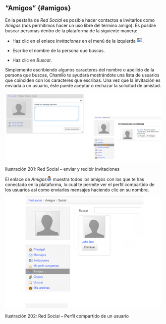 ## “Amigos” {#amigos}

En la pestaña de _Red Social_ es posible hacer contactos e invitarlos como _Amigos_ (nos permitimos hacer un uso libre del termino amigo). Es posible buscar personas dentro de la plataforma de la siguiente manera:

*   Haz clic en el enlace _Invitaciones_ en el menú de la izquierda ![](../assets/graficos76.png).

*   Escribe el nombre de la persona que buscas.

*   Haz clic en _Buscar._

Simplemente escribiendo algunos caracteres del nombre o apellido de la persona que buscas, Chamilo te ayudará mostrándote una lista de usuarios que coinciden con los caracteres que escribas. Una vez que la invitación es enviada a un usuario, éste puede aceptar o rechazar la solicitud de amistad.

![](../assets/images258.png)

Ilustración 201: Red Social – enviar y recibir invitaciones

El enlace de _Amigos_![](../assets/graficos77.png) muestra todos los amigos con los que te has conectado en la plataforma, lo cuál te permite ver el perfil compartido de los usuarios así como enviarles mensajes haciendo clic en su nombre.

![](../assets/images259.png)

Ilustración 202: Red Social – Perfil compartido de un usuario